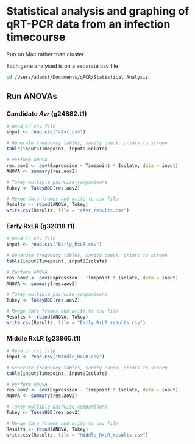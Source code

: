 # Statistical analysis and graphing of qRT-PCR data from an infection timecourse

Run on Mac rather than cluster

Each gene analysed is on a separate csv file

```bash
cd /Users/adamst/Documents/qPCR/Statistical_Analysis
```

## Run ANOVAs

### Candidate _Avr_ (g24882.t1)

```R
# Read in csv file
input <- read.csv("cAvr.csv")

# Generate frequency tables, sanity check, prints to screen
table(input$Timepoint, input$Isolate)

# Perform ANOVA
res.aov2 <- aov(Expression ~ Timepoint * Isolate, data = input)
ANOVA <- summary(res.aov2)

# Tukey multiple pairwise-comparisons
Tukey <- TukeyHSD(res.aov2)

# Merge data frames and write to csv file
Results <- rbind(ANOVA, Tukey)
write.csv(Results, file = "cAvr_results.csv")
```

### Early RxLR (g32018.t1)

```R
# Read in csv file
input <- read.csv("Early_RxLR.csv")

# Generate frequency tables, sanity check, prints to screen
table(input$Timepoint, input$Isolate)

# Perform ANOVA
res.aov2 <- aov(Expression ~ Timepoint * Isolate, data = input)
ANOVA <- summary(res.aov2)

# Tukey multiple pairwise-comparisons
Tukey <- TukeyHSD(res.aov2)

# Merge data frames and write to csv file
Results <- rbind(ANOVA, Tukey)
write.csv(Results, file = "Early_RxLR_results.csv")
```

### Middle RxLR (g23965.t1)

```R
# Read in csv file
input <- read.csv("Middle_RxLR.csv")

# Generate frequency tables, sanity check, prints to screen
table(input$Timepoint, input$Isolate)

# Perform ANOVA
res.aov2 <- aov(Expression ~ Timepoint * Isolate, data = input)
ANOVA <- summary(res.aov2)

# Tukey multiple pairwise-comparisons
Tukey <- TukeyHSD(res.aov2)

# Merge data frames and write to csv file
Results <- rbind(ANOVA, Tukey)
write.csv(Results, file = "Middle_RxLR_results.csv")
```
